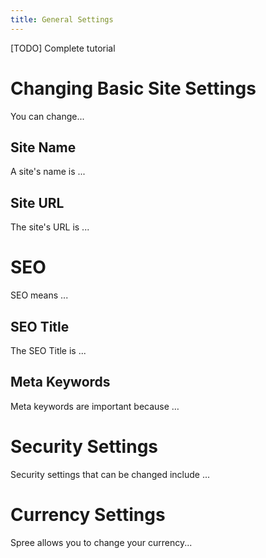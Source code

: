 ```yaml
---
title: General Settings
---
```


[TODO] Complete tutorial

# Changing Basic Site Settings

You can change...

## Site Name

A site's name is ...

## Site URL

The site's URL is ...

# SEO

SEO means ...

## SEO Title

The SEO Title is ...

## Meta Keywords

Meta keywords are important because …

# Security Settings

Security settings that can be changed include ...

# Currency Settings

Spree allows you to change your currency...